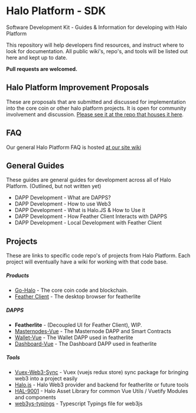# Halo Platform - SDK
Software Development Kit - Guides & Information for developing with Halo Platform

This repository will help developers find resources, and instruct where to look for documentation. All public wiki's, repo's, and tools will be listed out here and kept up to date. 

**Pull requests are welcomed.**

## Halo Platform Improvement Proposals

These are proposals that are submitted and discussed for implementation into the core coin or other halo platform projects. It is open for community involvement and discussion. [Please see it at the repo that houses it here](https://github.com/haloplatform/hpip).

## FAQ

Our general Halo Platform FAQ is hosted [at our site wiki](https://wiki.haloplatform.tech/FAQ)


## General Guides
These guides are general guides for development across all of Halo Platform. (Outlined, but not written yet)

- DAPP Development - What are DAPPS?
- DAPP Development - How to use Web3
- DAPP Development - What is Halo.JS & How to Use it
- DAPP Development - How Feather Client Interacts with DAPPS
- DAPP Development - Local Development with Feather Client

## Projects
These are links to specific code repo's of projects from Halo Platform. Each project will eventually have a wiki for working with that code base.


##### Products

- [Go-Halo](https://github.com/haloplatform/go-halo) - The core coin code and blockchain.
- [Feather Client](https://github.com/haloplatform/feather-client) - The desktop browser for featherlite

##### DAPPS
- **Featherlite** - (Decoupled UI for Feather Client), WIP.
- [Masternodes-Vue](https://github.com/haloplatform/dapp-masternode-vue) - The Masternode DAPP and Smart Contracts
- [Wallet-Vue](https://github.com/haloplatform/dapp-wallet-vue) - The Wallet DAPP used in featherlite
- [Dashboard-Vue](https://github.com/haloplatform/dapp-dashboard-vue) - The Dashboard DAPP used in featherlite

##### Tools

- [Vuex-Web3-Sync](https://github.com/haloplatform/vuex-web3-sync) - Vuex (vuejs redux store) sync package for bringing web3 into a project easily
- [Halo.js](https://github.com/haloplatform/halo.js) - Halo Web3 provider and backend for featherlite or future tools
- [HAL-9001](https://github.com/haloplatform/hal-9001) - Halo Asset Library for common Vue Utils / Vuetify Modules and components
- [web3ys-typings](https://github.com/haloplatform/web3js-typings) - Typescript Typings file for web3js